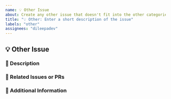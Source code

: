 ```yaml
---
name: 💡 Other Issue
about: Create any other issue that doesn't fit into the other categories
title: "💡 Other: Enter a short description of the issue"
labels: "other"
assignees: "dileepadev"
---
```


## 💡 Other Issue

### 📜 Description

<!-- [REQUIRED] Briefly describe the issue. -->

### 🔗 Related Issues or PRs

<!-- [OPTIONAL] Link to any related issues or pull requests. Remove if not needed. -->

### 📝 Additional Information

<!-- [OPTIONAL] Any additional context about the issue here. Remove if not needed. -->
